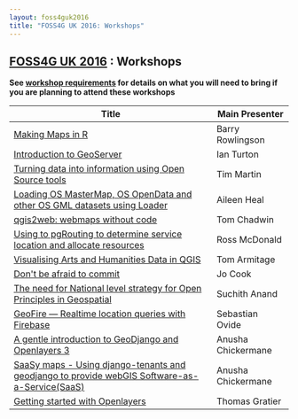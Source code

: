 ```yaml
---
layout: foss4guk2016
title: "FOSS4G UK 2016: Workshops"
---
```

## [FOSS4G UK 2016](/foss4guk2016/) : Workshops

**See [workshop requirements](workshopHackRequirements.html) for details on what you will need to bring if you are planning to attend these workshops**

|Title| Main Presenter |
|-----|-------------|
|[Making Maps in R](abstracts.html#making-maps-in-r)| Barry Rowlingson|
|[Introduction to GeoServer](abstracts.html#introduction-to-geoserver)| Ian Turton|
|[Turning data into information using Open Source tools](abstracts.html#turning-data-into-information-using-open-source-tools)| Tim Martin|
|[Loading OS MasterMap, OS OpenData and other OS GML datasets using Loader](abstracts.html#loading-os-mastermap-os-opendata-and-other-os-gml-datasets-using-loader)| Aileen Heal|
|[qgis2web: webmaps without code](abstracts.html#qgis2web-webmaps-without-code)| Tom Chadwin |
|[Using to pgRouting to determine service location and allocate resources](abstracts.html#using-to-pgrouting-to-determine-service-location-and-allocate-resources)| Ross McDonald |
|[Visualising Arts and Humanities Data in QGIS](abstracts.html#visualising-arts-and-humanities-data-in-qgis)| Tom Armitage |
|[Don't be afraid to commit](abstracts.html#dont-be-afraid-to-commit)| Jo Cook |
|[The need for National level strategy for Open Principles in Geospatial](abstracts.html#the-need-for-national-level-strategy-for-open-principles-in-geospatial)| Suchith Anand |
|[GeoFire — Realtime location queries with Firebase](abstracts.html#geofire--realtime-location-queries-with-firebase)| Sebastian Ovide |
|[A gentle introduction to GeoDjango and Openlayers 3](abstracts.html#a-gentle-introduction-to-geodjango-and-openlayers-3)| Anusha Chickermane|
|[SaaSy maps - Using django-tenants and geodjango to provide webGIS Software-as-a-Service(SaaS)](abstracts.html#saasy-maps---using-django-tenants-and-geodjango-to-provide-webgis-software-as-a-servicesaas)| Anusha Chickermane|
|[Getting started with Openlayers](abstracts.html#getting-started-with-openlayers)| Thomas Gratier|
